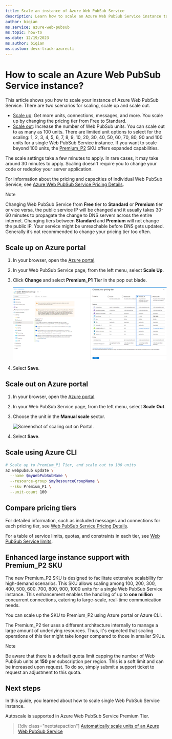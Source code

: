 ```yaml
---
title: Scale an instance of Azure Web PubSub Service
description: Learn how to scale an Azure Web PubSub Service instance to add or reduce capacity, through Azure portal or Azure CLI.
author: biqian
ms.service: azure-web-pubsub
ms.topic: how-to
ms.date: 12/19/2023
ms.author: biqian 
ms.custom: devx-track-azurecli
---
```

# How to scale an Azure Web PubSub Service instance?
This article shows you how to scale your instance of Azure Web PubSub Service. There are two scenarios for scaling, scale up and scale out.

* [Scale up](https://en.wikipedia.org/wiki/Scalability#Horizontal_and_vertical_scaling): Get more units, connections, messages, and more. You scale up by changing the pricing tier from Free to Standard.
* [Scale out](https://en.wikipedia.org/wiki/Scalability#Horizontal_and_vertical_scaling): Increase the number of Web PubSub units. You can scale out to as many as 100 units. There are limited unit options to select for the scaling: 1, 2, 3, 4, 5, 6, 7, 8, 9, 10, 20, 30, 40, 50, 60, 70, 80, 90 and 100 units for a single Web PubSub Service instance. If you want to scale beyond 100 units, the [Premium_P2](#enhanced-large-instance-support-with-premium_p2-sku) SKU offers expanded capabilities.

The scale settings take a few minutes to apply. In rare cases, it may take around 30 minutes to apply. Scaling doesn't require you to change your code or redeploy your server application.

For information about the pricing and capacities of individual Web PubSub Service, see [Azure Web PubSub Service Pricing Details](https://azure.microsoft.com/pricing/details/web-pubsub/).  

> [!NOTE]
> Changing Web PubSub Service from **Free** tier to **Standard** or **Premium** tier or vice versa, the public service IP will be changed and it usually takes 30-60 minutes to propagate the change to DNS servers across the entire internet. Changing tiers between  **Standard** and **Premium** will not change the public IP.
> Your service might be unreachable before DNS gets updated. Generally it’s not recommended to change your pricing tier too often.


## Scale up on Azure portal

1. In your browser, open the [Azure portal](https://portal.azure.com).

2. In your Web PubSub Service page, from the left menu, select **Scale Up**.
   
3. Click **Change** and select **Premium_P1** Tier in the pop out blade.
   
    ![Screenshot of scaling up on Portal.](./media/howto-scale-manual-scale/web-pubsub-howto-scale-up.png)

4. Select **Save**.


## Scale out on Azure portal

1. In your browser, open the [Azure portal](https://portal.azure.com).

2. In your Web PubSub Service page, from the left menu, select **Scale Out**.
   
3. Choose the unit in the **Manual scale** sector.

    ![Screenshot of scaling out on Portal.](./media/howto-scale-manual-scale/web-pubsub-howto-scale-out.png)

4. Select **Save**.


## Scale using Azure CLI

```bash
# Scale up to Premium_P1 Tier, and scale out to 100 units
az webpubsub update \
  --name $myWebPubSubName \
  --resource-group $myResourceGroupName \
  --sku Premium_P1 \
  --unit-count 100
```


## Compare pricing tiers

For detailed information, such as included messages and connections for each pricing tier, see [Web PubSub Service Pricing Details](https://azure.microsoft.com/pricing/details/web-pubsub/).

For a table of service limits, quotas, and constraints in each tier, see [Web PubSub Service limits](../azure-resource-manager/management/azure-subscription-service-limits.md#azure-web-pubsub-limits).


## Enhanced large instance support with Premium_P2 SKU
The new Premium_P2 SKU is designed to facilitate extensive scalability for high-demand scenarios.  This SKU allows scaling among 100, 200, 300, 400, 500, 600. 700, 800, 900, 1000 units for a single Web PubSub Service instance. This enhancement enables the handling of up to **one million** concurrent connections, catering to large-scale, real-time communication needs.

You can scale up the SKU to Premium_P2 using Azure portal or Azure CLI.

The Premium_P2 tier uses a different architecture internally to manage a large amount of underlying resources. Thus, it's expected that scaling operations of this tier might take longer compared to those in smaller SKUs.

> [!NOTE]
> Be aware that there is a default quota limit capping the number of Web PubSub units at **150** per subscription per region. This is a soft limit and can be increased upon request. To do so, simply submit a support ticket to request an adjustment to this quota.

## Next steps

In this guide, you learned about how to scale single Web PubSub Service instance.

Autoscale is supported in Azure Web PubSub Service Premium Tier.

> [!div class="nextstepaction"]
> [Automatically scale units of an Azure Web PubSub Service](./howto-scale-autoscale.md)
